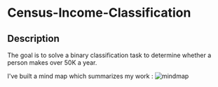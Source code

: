 # Census-Income-Classification

## Description

The goal is to solve a binary classification task to determine whether a person makes over 50K a year.
 

I've built a mind map which summarizes my work :
![mindmap](/Users/florentfettu/Documents/GitHub/Census-Income-Classification/mind_map.jpg)
